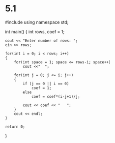 # 5.1
#include <iostream>
using namespace std;
 
int main()
{
    int rows, coef = 1;
 
    cout << "Enter number of rows: ";
    cin >> rows;
 
    for(int i = 0; i < rows; i++)
    {
        for(int space = 1; space <= rows-i; space++)
            cout <<"  ";
 
        for(int j = 0; j <= i; j++)
        {
            if (j == 0 || i == 0)
                coef = 1;
            else
                coef = coef*(i-j+1)/j;
 
            cout << coef << "   ";
        }
        cout << endl;
    }
 
    return 0;
}
